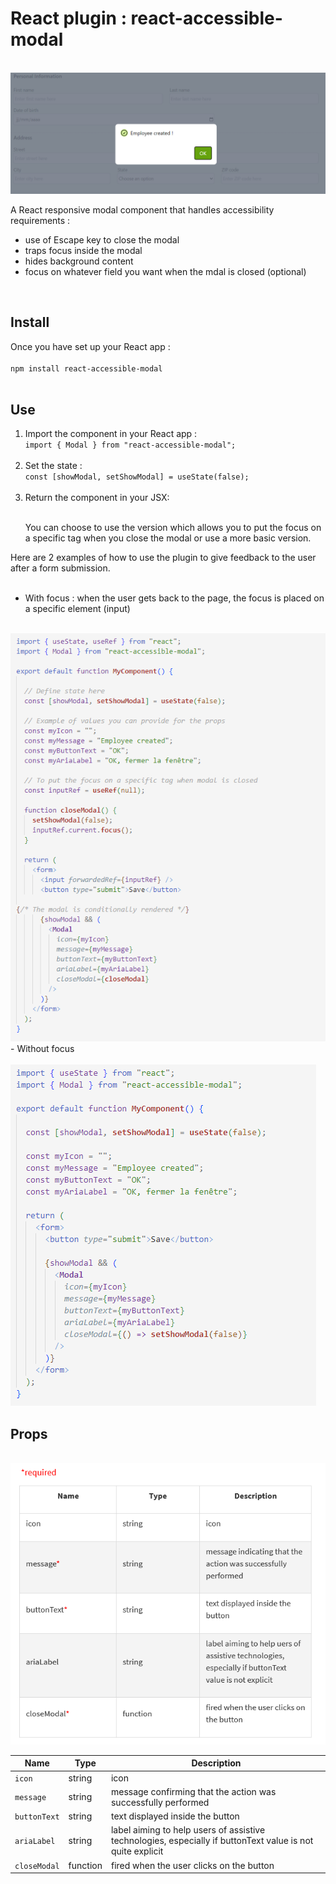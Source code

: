 <h1>React plugin : react-accessible-modal</h1>
</br>

<img src="./modal-screenshot.PNG"/>

A React responsive modal component that handles accessibility requirements :
-	use of Escape key to close the modal
-	traps focus inside the modal
-	hides background content
-	focus on whatever field you want when the mdal is closed (optional)
</br>

<h2>Install</h2>
Once you have set up your React app :
</br>
</br>
<code>npm install react-accessible-modal</code>
</br>
</br>

<h2>Use</h2>
<ol>
<li>Import the component in your React app :</li>
<code>import { Modal } from "react-accessible-modal";</code>
 </br>
 </br>
 <li>Set the state :</li>
<code>const [showModal, setShowModal] = useState(false);</code>
 </br>
</br>
<li>Return the component in your JSX:</li>
</br>

You can choose to use the version which allows you to put the focus on a specific tag when you close the modal or use a more basic version.</ol>

Here are 2 examples of how to use the plugin to give feedback to the user after a form submission. 
</br>
</br>
-	With focus : when the user gets back to the page, the focus is placed on a specific element (input)
</br>
<img src="./focus-screenshot.PNG"/>
</br>
-	Without focus
</br>
</br>
<img src="./no-focus-screenshot.PNG"/>
</br>

<h2>Props</h2>
</br>
<img src="./props-screenshot.PNG"/>

<table>
  <thead>
    <tr>
      <th>Name</th>
     <th>Type</th>
     <th>Description</th>
    </tr>
  </thead>
  <tbody>
    <tr>
      <td><code>icon</code></td>
      <td>string</td>
     <td>icon</td>
    </tr>
   <tr>
      <td><code>message</code></td>
      <td>string</td>
     <td>message confirming that the action was successfully performed</td>
    </tr>
   <tr>
      <td><code>buttonText</code></td>
      <td>string</td>
     <td>text displayed inside the button</td>
    </tr>
   <tr>
      <td><code>ariaLabel</code></td>
      <td>string</td>
     <td>label aiming to help users of assistive technologies, especially if buttonText value is not quite explicit</td>
    </tr>
   <tr>
      <td><code>closeModal</code></td>
      <td>function</td>
     <td>fired when the user clicks on the button</td>
    </tr>
  </tbody>
</table>


